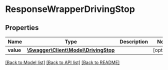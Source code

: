 # ResponseWrapperDrivingStop

## Properties
Name | Type | Description | Notes
------------ | ------------- | ------------- | -------------
**value** | [**\Swagger\Client\Model\DrivingStop**](DrivingStop.md) |  | [optional] 

[[Back to Model list]](../README.md#documentation-for-models) [[Back to API list]](../README.md#documentation-for-api-endpoints) [[Back to README]](../README.md)


